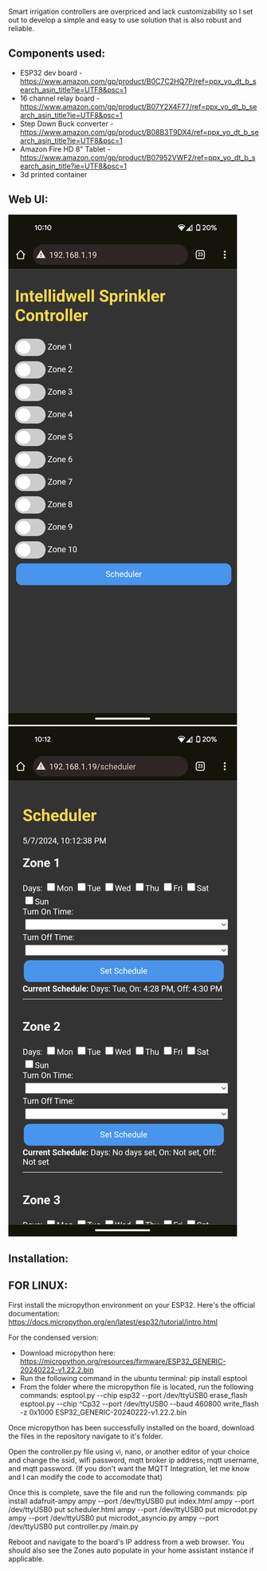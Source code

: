 Smart irrigation controllers are overpriced and lack customizability so I set out to develop a simple and easy to use solution that is also robust and reliable.

Components used:
-
- ESP32 dev board - https://www.amazon.com/gp/product/B0C7C2HQ7P/ref=ppx_yo_dt_b_search_asin_title?ie=UTF8&psc=1
- 16 channel relay board - https://www.amazon.com/gp/product/B07Y2X4F77/ref=ppx_yo_dt_b_search_asin_title?ie=UTF8&psc=1
- Step Down Buck converter - https://www.amazon.com/gp/product/B08B3T9DX4/ref=ppx_yo_dt_b_search_asin_title?ie=UTF8&psc=1
- Amazon Fire HD 8" Tablet - https://www.amazon.com/gp/product/B07952VWF2/ref=ppx_yo_dt_b_search_asin_title?ie=UTF8&psc=1 
- 3d printed container

Web UI:
-
![Image Description](attachments/sprinkler_controller_main.png)
![Image Description](attachments/sprinkler_controller_scheduler.png)

Installation:
-
FOR LINUX:
--
First install the micropython environment on your ESP32. Here's the official documentation: https://docs.micropython.org/en/latest/esp32/tutorial/intro.html 

For the condensed version:
- Download micropython here: https://micropython.org/resources/firmware/ESP32_GENERIC-20240222-v1.22.2.bin
- Run the following command in the ubuntu terminal: pip install esptool
- From the folder where the micropython file is located, run the following commands:
esptool.py --chip esp32 --port /dev/ttyUSB0 erase_flash
esptool.py --chip ^Cp32 --port /dev/ttyUSB0 --baud 460800 write_flash -z 0x1000 ESP32_GENERIC-20240222-v1.22.2.bin

Once micropython has been successfully installed on the board, download the files in the repository navigate to it's folder.

Open the controller.py file using vi, nano, or another editor of your choice and change the ssid, wifi password, mqtt broker ip address, mqtt username, and mqtt password. (If you don't want the MQTT Integration, let me know and I can modify the code to accomodate that)

Once this is complete, save the file and run the following commands:
pip install adafruit-ampy
ampy --port /dev/ttyUSB0 put index.html
ampy --port /dev/ttyUSB0 put scheduler.html
ampy --port /dev/ttyUSB0  put microdot.py
ampy --port /dev/ttyUSB0  put microdot_asyncio.py
ampy --port /dev/ttyUSB0  put controller.py /main.py

Reboot and navigate to the board's IP address from a web browser. You should also see the Zones auto populate in your home assistant instance if applicable.
